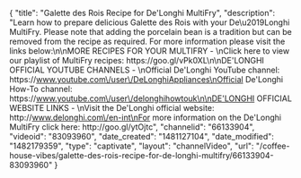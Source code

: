 {
    "title": "Galette des Rois Recipe for De'Longhi MultiFry",
    "description": "Learn how to prepare delicious Galette des Rois with your De\u2019Longhi MultiFry. Please note that adding the porcelain bean is a tradition but can be removed from the recipe as required. For more information please visit the links below:\n\nMORE RECIPES FOR YOUR MULTIFRY - \nClick here to view our playlist of MultiFry recipes: https:\/\/goo.gl\/vPk0XL\n\nDE'LONGHI OFFICIAL YOUTUBE CHANNELS - \nOfficial De'Longhi YouTube channel: https:\/\/www.youtube.com\/user\/DeLonghiAppliances\nOfficial De'Longhi How-To channel: https:\/\/www.youtube.com\/user\/delonghihowtouk\n\nDE'LONGHI OFFICIAL WEBSITE LINKS - \nVisit the De'Longhi official website: http:\/\/www.delonghi.com\/en-int\nFor more information on the De'Longhi MultiFry click here: http:\/\/goo.gl\/ytOjtc",
    "channelid": "66133904",
    "videoid": "83093960",
    "date_created": "1481127104",
    "date_modified": "1482179359",
    "type": "captivate",
    "layout": "channelVideo",
    "url": "\/coffee-house-vibes\/galette-des-rois-recipe-for-de-longhi-multifry\/66133904-83093960"
}